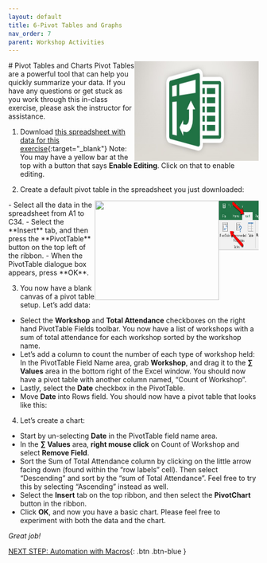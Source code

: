 ```yaml
---
layout: default
title: 6-Pivot Tables and Graphs
nav_order: 7
parent: Workshop Activities
---
```

<img src="images/excel-pivot-01.png" style="float:right;width:250px;height:200px;"> 
# Pivot Tables and Charts
Pivot Tables are a powerful tool that can help you quickly summarize your data. If you have any questions or get stuck as you work through this in-class exercise, please ask the instructor for assistance. 

1. Download [this spreadsheet with data for this exercise](https://bit.ly/dsc-pivot-table){:target="_blank"} Note: You may have a yellow bar at the top with a button that says **Enable Editing**. Click on that to enable editing.

2. Create a default pivot table in the spreadsheet you just downloaded:
<img src="images/excel-pivot-02.png" style="float:right;width:80px;height:100px;"> 
<img src="images/excel-pivot-03.png" style="float:right;width:250px;height:200px;"> 
  - Select all the data in the spreadsheet from A1 to C34.
  - Select the **Insert** tab, and then press the **PivotTable** button on the top left of the ribbon.
  - When the PivotTable dialogue box appears, press **OK**.

3. You now have a blank canvas of a pivot table setup. Let’s add data:
  - Select the **Workshop** and **Total Attendance** checkboxes on the right hand PivotTable Fields toolbar. You now have a list of workshops with a sum of total attendance for each workshop sorted by the workshop name.
  - Let’s add a column to count the number of each type of workshop held: In the PivotTable Field Name area, grab **Workshop**, and drag it to the **∑ Values** area in the bottom right of the Excel window. You should now have a pivot table with another column named, “Count of Workshop”.
  - Lastly, select the **Date** checkbox in the PivotTable. 
  - Move **Date** into Rows field. You should now have a pivot table that looks like this:

4. Let’s create a chart:
  - Start by un-selecting **Date** in the PivotTable field name area.
  - In the **∑ Values** area, **right mouse click** on Count of Workshop and select **Remove Field**.
  - Sort the Sum of Total Attendance column by clicking on the little arrow facing down (found within the “row labels” cell). Then select “Descending” and sort by the “sum of Total Attendance”. Feel free to try this by selecting “Ascending” instead as well. 
  - Select the **Insert** tab on the top ribbon, and then select the **PivotChart** button in the ribbon. 
  - Click **OK**, and now you have a basic chart. Please feel free to experiment with both the data and the chart.

_Great job!_

[NEXT STEP: Automation with Macros](automation-macros.html){: .btn .btn-blue }
